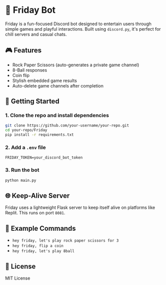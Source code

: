 # 🎉 Friday Bot

Friday is a fun-focused Discord bot designed to entertain users through simple games and playful interactions. Built using `discord.py`, it's perfect for chill servers and casual chats.

## 🎮 Features

- Rock Paper Scissors (auto-generates a private game channel)
- 8-Ball responses
- Coin flip
- Stylish embedded game results
- Auto-delete game channels after completion

## 🚀 Getting Started

### 1. Clone the repo and install dependencies

```bash
git clone https://github.com/your-username/your-repo.git
cd your-repo/Friday
pip install -r requirements.txt
```

### 2. Add a `.env` file

```env
FRIDAY_TOKEN=your_discord_bot_token
```

### 3. Run the bot

```bash
python main.py
```

## 🌐 Keep-Alive Server

Friday uses a lightweight Flask server to keep itself alive on platforms like Replit. This runs on port `8081`.

## 🧪 Example Commands

- `hey friday, let's play rock paper scissors for 3`
- `hey friday, flip a coin`
- `hey friday, let's play 8ball`

## 🧾 License

MIT License
